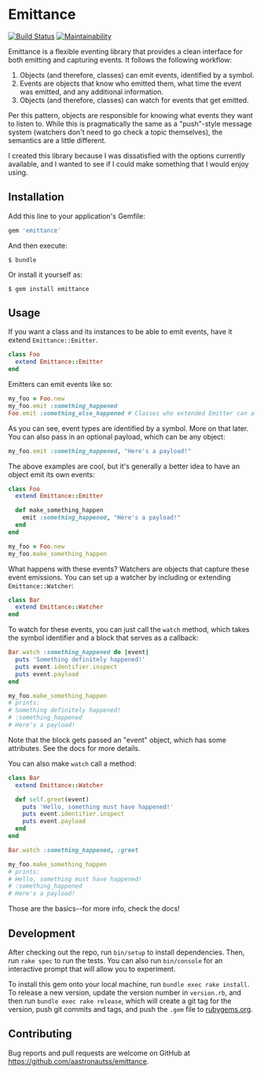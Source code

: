 # Emittance

[![Build Status](https://travis-ci.org/aastronautss/emittance.svg?branch=master)](https://travis-ci.org/aastronautss/emittance)
[![Maintainability](https://api.codeclimate.com/v1/badges/b5900e32c5a385c96c95/maintainability)](https://codeclimate.com/github/aastronautss/emittance/maintainability)

Emittance is a flexible eventing library that provides a clean interface for both emitting and capturing events. It follows the following workflow:

1. Objects (and therefore, classes) can emit events, identified by a symbol.
2. Events are objects that know who emitted them, what time the event was emitted, and any additional information.
3. Objects (and therefore, classes) can watch for events that get emitted.

Per this pattern, objects are responsible for knowing what events they want to listen to. While this is pragmatically the same as a "push"-style message system (watchers don't need to go check a topic themselves), the semantics are a little different.

I created this library because I was dissatisfied with the options currently available, and I wanted to see if I could make something that I would enjoy using.

## Installation

Add this line to your application's Gemfile:

```ruby
gem 'emittance'
```

And then execute:

    $ bundle

Or install it yourself as:

    $ gem install emittance

## Usage

If you want a class and its instances to be able to emit events, have it extend `Emittance::Emitter`.

```ruby
class Foo
  extend Emittance::Emitter
end
```

Emitters can emit events like so:

```ruby
my_foo = Foo.new
my_foo.emit :something_happened
Foo.emit :something_else_happened # Classes who extended Emitter can also emit events!
```

As you can see, event types are identified by a symbol. More on that later. You can also pass in an optional payload, which can be any object:

```ruby
my_foo.emit :something_happened, "Here's a payload!"
```

The above examples are cool, but it's generally a better idea to have an object emit its own events:

```ruby
class Foo
  extend Emittance::Emitter

  def make_something_happen
    emit :something_happened, "Here's a payload!"
  end
end

my_foo = Foo.new
my_foo.make_something_happen
```

What happens with these events? Watchers are objects that capture these event emissions. You can set up a watcher by including or extending `Emittance::Watcher`:

```ruby
class Bar
  extend Emittance::Watcher
end
```

To watch for these events, you can just call the `watch` method, which takes the symbol identifier and a block that serves as a callback:

```ruby
Bar.watch :something_happened do |event|
  puts 'Something definitely happened!'
  puts event.identifier.inspect
  puts event.payload
end

my_foo.make_something_happen
# prints:
# Something definitely happened!
# :something_happened
# Here's a payload!
```

Note that the block gets passed an "event" object, which has some attributes. See the docs for more details.

You can also make `watch` call a method:

```ruby
class Bar
  extend Emittance::Watcher

  def self.greet(event)
    puts 'Hello, something must have happened!'
    puts event.identifier.inspect
    puts event.payload
  end
end

Bar.watch :something_happened, :greet

my_foo.make_something_happen
# prints:
# Hello, something must have happened!
# :something_happened
# Here's a payload!
```

Those are the basics--for more info, check the docs!

## Development

After checking out the repo, run `bin/setup` to install dependencies. Then, run `rake spec` to run the tests. You can also run `bin/console` for an interactive prompt that will allow you to experiment.

To install this gem onto your local machine, run `bundle exec rake install`. To release a new version, update the version number in `version.rb`, and then run `bundle exec rake release`, which will create a git tag for the version, push git commits and tags, and push the `.gem` file to [rubygems.org](https://rubygems.org).

## Contributing

Bug reports and pull requests are welcome on GitHub at https://github.com/aastronautss/emittance.
